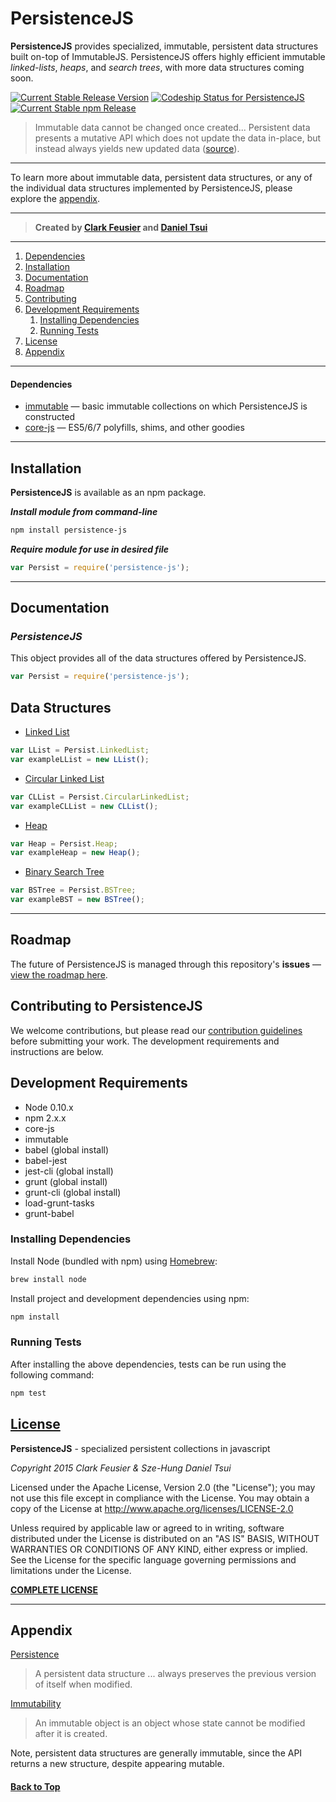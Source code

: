 # PersistenceJS

**PersistenceJS** provides specialized, immutable, persistent data structures built on-top of ImmutableJS. PersistenceJS offers highly efficient immutable _linked-lists_, _heaps_, and _search trees_, with more data structures coming soon.

[ ![Current Stable Release Version](https://img.shields.io/badge/version-1.0.0-blue.svg)](https://github.com/persistence-js/persist/releases)
[ ![Codeship Status for PersistenceJS](https://img.shields.io/badge/build-passing-brightgreen.svg)](https://codeship.com/projects/86120/)
[ ![Current Stable npm Release](https://img.shields.io/badge/npm-install%20persistence--js-lightgrey.svg)](https://www.npmjs.com/package/persistence-js)

> Immutable data cannot be changed once created... Persistent data presents a mutative API which does not update the data in-place, but instead always yields new updated data ([source](https://facebook.github.io/immutable-js/)).

---

To learn more about immutable data, persistent data structures, or any of the individual data structures implemented by PersistenceJS, please explore the [appendix](#appendix).

---

> **Created by [Clark Feusier](http://clarkfeusier.com/pages/about) and [Daniel Tsui](http://sdtsui.com)**  


---

1. [Dependencies](#dependencies)
1. [Installation](#installation)
1. [Documentation](#documentation)
1. [Roadmap](#roadmap)
1. [Contributing](#contributing-to-jkif-parser)
1. [Development Requirements](#development-requirements)
    1. [Installing Dependencies](#installing-dependencies)
    1. [Running Tests](#running-tests)
1. [License](#license)
1. [Appendix](#appendix)

---

#### Dependencies

- [immutable](https://facebook.github.io/immutable-js/) — basic immutable collections on which PersistenceJS is constructed
- [core-js](https://www.npmjs.com/package/core-js/) — ES5/6/7 polyfills, shims, and other goodies

---

## Installation

**PersistenceJS** is available as an npm package.

***Install module from command-line***

```sh
npm install persistence-js
```

***Require module for use in desired file***

```js
var Persist = require('persistence-js');
```

---

## Documentation

### *PersistenceJS*

This object provides all of the data structures offered by PersistenceJS.

```js
var Persist = require('persistence-js');
```

## Data Structures

- [Linked List](src/lists/LList.es6)

```js
var LList = Persist.LinkedList;
var exampleLList = new LList();
```

- [Circular Linked List](src/lists/CLList.es6)

```js
var CLList = Persist.CircularLinkedList;
var exampleCLList = new CLList();
```

- [Heap](src/heaps/Heap.es6)

```js
var Heap = Persist.Heap;
var exampleHeap = new Heap();
```

- [Binary Search Tree](src/binary_trees/BSTree.es6)

```js
var BSTree = Persist.BSTree;
var exampleBST = new BSTree();
```

---

## Roadmap

The future of PersistenceJS is managed through this repository's **issues** &mdash; [view the roadmap here](https://github.com/persistence-js/persist/issues).

## Contributing to PersistenceJS

We welcome contributions, but please read our [contribution guidelines](CONTRIBUTING.md) before submitting your work. The development requirements and instructions are below.

## Development Requirements

- Node 0.10.x
- npm 2.x.x
- core-js
- immutable
- babel (global install)
- babel-jest
- jest-cli (global install)
- grunt (global install)
- grunt-cli (global install)
- load-grunt-tasks
- grunt-babel

### Installing Dependencies

Install Node (bundled with npm) using [Homebrew](http://brew.sh/):

```sh
brew install node
```

Install project and development dependencies using npm:

```sh
npm install
```

### Running Tests

After installing the above dependencies, tests can be run using the following command:

```sh
npm test
```

## [License](LICENSE.md)

**PersistenceJS** - specialized persistent collections in javascript

_Copyright 2015 Clark Feusier & Sze-Hung Daniel Tsui_

Licensed under the Apache License, Version 2.0 (the "License"); you may not use this file except in compliance with the License. You may obtain a copy of the License at http://www.apache.org/licenses/LICENSE-2.0

Unless required by applicable law or agreed to in writing, software distributed under the License is distributed on an "AS IS" BASIS, WITHOUT WARRANTIES OR CONDITIONS OF ANY KIND, either express or implied. See the License for the specific language governing permissions and limitations under the License.

[**COMPLETE LICENSE**](LICENSE)

---

## Appendix

[Persistence](https://en.wikipedia.org/wiki/Persistent_data_structure)

> A persistent data structure ... always preserves the previous version of itself when modified.

[Immutability](https://en.wikipedia.org/wiki/Immutable_object)

> An immutable object is an object whose state cannot be modified after it is created. 

Note, persistent data structures are generally immutable, since the API returns a new structure, despite appearing mutable.

#### [Back to Top](#)

